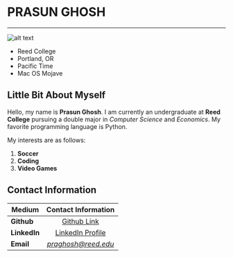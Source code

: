# PRASUN GHOSH
---
![alt text](https://www.reed.edu/student-life/summer-break-guide/Reed-College-O-D-B.jpg)

  * Reed College
  * Portland, OR
  * Pacific Time
  * Mac OS Mojave
  
 ## Little Bit About Myself
 
 Hello, my name is **Prasun Ghosh**. I am currently an undergraduate at **Reed College** 
 pursuing a double major in *Computer Science* and *Economics*. My favorite programming language is 
 Python.   
 
 My interests are as follows:
   1. **Soccer**
   2. **Coding**
   3. **Video Games**
   
 ## Contact Information

|Medium | Contact Information |
| ------|:--------------------:|
|**Github**| [Github Link](https://github.com/prg007) |
|**LinkedIn**| [LinkedIn Profile](https://www.linkedin.com/in/prasun-ghosh-607084124/) |
|**Email**| *praghosh@reed.edu*|

 
 
